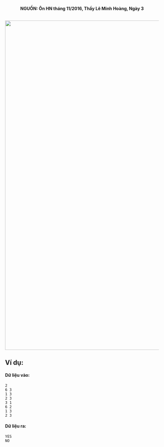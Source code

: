 **<center>NGUỒN: Ôn HN tháng 11/2016, Thầy Lê Minh Hoàng, Ngày 3</center>**
<br>

<img src="/images/problems/1046/sperfect.svg" width=1080px>

## Ví dụ:
#### Dữ liệu vào:
```
2
6 3
1 3
2 3
3 1
6 2
1 3
2 3
```

#### Dữ liệu ra:
```
YES
NO
```